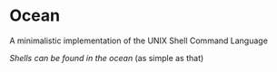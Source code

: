 # Ocean
A minimalistic implementation of the UNIX Shell Command Language

*Shells can be found in the ocean* (as simple as that)
